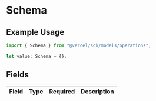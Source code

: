 # Schema

## Example Usage

```typescript
import { Schema } from "@vercel/sdk/models/operations";

let value: Schema = {};
```

## Fields

| Field       | Type        | Required    | Description |
| ----------- | ----------- | ----------- | ----------- |